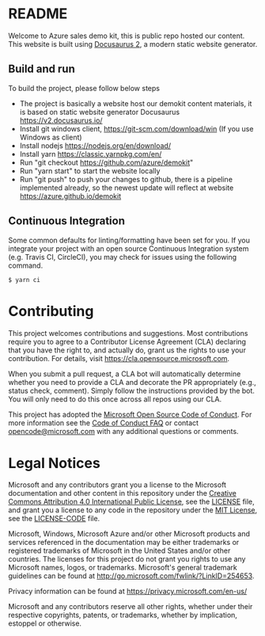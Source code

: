 # README

Welcome to Azure sales demo kit, this is public repo hosted our content.
This website is built using [Docusaurus 2](https://v2.docusaurus.io/), a modern static website generator.

## Build and run

To build the project, please follow below steps
- The project is basically a website host our demokit content materials, it is based on static website generator Docusaurus  https://v2.docusaurus.io/
- Install git windows client, https://git-scm.com/download/win (If you use Windows as client)
- Install nodejs https://nodejs.org/en/download/
- Install yarn https://classic.yarnpkg.com/en/
- Run "git checkout https://github.com/azure/demokit"
- Run "yarn start" to start the website locally
- Run "git push" to push your changes to github, there is a pipeline implemented already, so the newest update will reflect at website https://azure.github.io/demokit


## Continuous Integration

Some common defaults for linting/formatting have been set for you. If you integrate your project with an open source Continuous Integration system (e.g. Travis CI, CircleCI), you may check for issues using the following command.

```
$ yarn ci
```

# Contributing

This project welcomes contributions and suggestions.  Most contributions require you to agree to a
Contributor License Agreement (CLA) declaring that you have the right to, and actually do, grant us
the rights to use your contribution. For details, visit https://cla.opensource.microsoft.com.

When you submit a pull request, a CLA bot will automatically determine whether you need to provide
a CLA and decorate the PR appropriately (e.g., status check, comment). Simply follow the instructions
provided by the bot. You will only need to do this once across all repos using our CLA.

This project has adopted the [Microsoft Open Source Code of Conduct](https://opensource.microsoft.com/codeofconduct/).
For more information see the [Code of Conduct FAQ](https://opensource.microsoft.com/codeofconduct/faq/) or
contact [opencode@microsoft.com](mailto:opencode@microsoft.com) with any additional questions or comments.

# Legal Notices

Microsoft and any contributors grant you a license to the Microsoft documentation and other content
in this repository under the [Creative Commons Attribution 4.0 International Public License](https://creativecommons.org/licenses/by/4.0/legalcode),
see the [LICENSE](LICENSE) file, and grant you a license to any code in the repository under the [MIT License](https://opensource.org/licenses/MIT), see the
[LICENSE-CODE](LICENSE-CODE) file.

Microsoft, Windows, Microsoft Azure and/or other Microsoft products and services referenced in the documentation
may be either trademarks or registered trademarks of Microsoft in the United States and/or other countries.
The licenses for this project do not grant you rights to use any Microsoft names, logos, or trademarks.
Microsoft's general trademark guidelines can be found at http://go.microsoft.com/fwlink/?LinkID=254653.

Privacy information can be found at https://privacy.microsoft.com/en-us/

Microsoft and any contributors reserve all other rights, whether under their respective copyrights, patents,
or trademarks, whether by implication, estoppel or otherwise.
